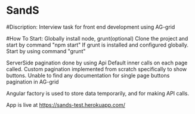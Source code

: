 # SandS
#Discription:
Interview task for front end development using AG-grid

#How To Start:
Globally install node, grunt(optional)
Clone the project and start by command "npm start"
If grunt is installed and configured globally. Start by using command "grunt"

ServerSide pagination done by using Api Default inner calls on each page called.
Custom pagination implemented from scratch specifically to show buttons. Unable to find any documentation for single page buttons pagination in AG-grid

Angular factory is used to store data temporarily, and for making API calls.

App is live at https://sands-test.herokuapp.com/
